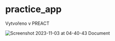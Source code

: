 # practice_app
Vytvořeno v PREACT

![Screenshot 2023-11-03 at 04-40-43 Document](https://github.com/mikigoalie/pracc_app/assets/22800996/a810c932-0c91-4c25-aff8-88c708caf169)
